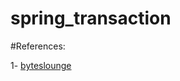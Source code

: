# spring_transaction


#References:


1- [byteslounge](https://www.byteslounge.com/tutorials/spring-transaction-propagation-tutorial)
